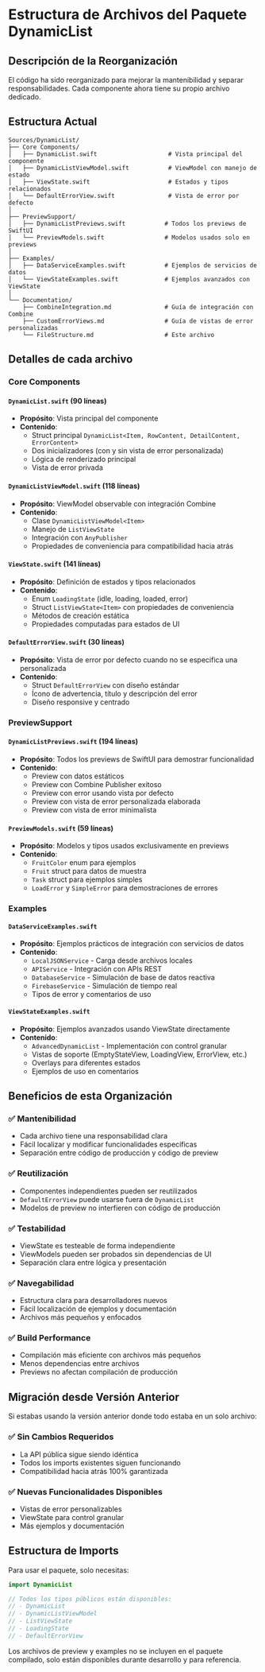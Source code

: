 # Estructura de Archivos del Paquete DynamicList

## Descripción de la Reorganización

El código ha sido reorganizado para mejorar la mantenibilidad y separar responsabilidades. Cada componente ahora tiene su propio archivo dedicado.

## Estructura Actual

```
Sources/DynamicList/
├── Core Components/
│   ├── DynamicList.swift                    # Vista principal del componente
│   ├── DynamicListViewModel.swift           # ViewModel con manejo de estado
│   ├── ViewState.swift                      # Estados y tipos relacionados
│   └── DefaultErrorView.swift               # Vista de error por defecto
│
├── PreviewSupport/
│   ├── DynamicListPreviews.swift           # Todos los previews de SwiftUI
│   └── PreviewModels.swift                 # Modelos usados solo en previews
│
├── Examples/
│   ├── DataServiceExamples.swift           # Ejemplos de servicios de datos
│   └── ViewStateExamples.swift             # Ejemplos avanzados con ViewState
│
└── Documentation/
    ├── CombineIntegration.md               # Guía de integración con Combine
    ├── CustomErrorViews.md                 # Guía de vistas de error personalizadas
    └── FileStructure.md                    # Este archivo
```

## Detalles de cada archivo

### Core Components

#### `DynamicList.swift` (90 líneas)
- **Propósito**: Vista principal del componente
- **Contenido**:
  - Struct principal `DynamicList<Item, RowContent, DetailContent, ErrorContent>`
  - Dos inicializadores (con y sin vista de error personalizada)
  - Lógica de renderizado principal
  - Vista de error privada

#### `DynamicListViewModel.swift` (118 líneas)
- **Propósito**: ViewModel observable con integración Combine
- **Contenido**:
  - Clase `DynamicListViewModel<Item>`
  - Manejo de `ListViewState`
  - Integración con `AnyPublisher`
  - Propiedades de conveniencia para compatibilidad hacia atrás

#### `ViewState.swift` (141 líneas)
- **Propósito**: Definición de estados y tipos relacionados
- **Contenido**:
  - Enum `LoadingState` (idle, loading, loaded, error)
  - Struct `ListViewState<Item>` con propiedades de conveniencia
  - Métodos de creación estática
  - Propiedades computadas para estados de UI

#### `DefaultErrorView.swift` (30 líneas)
- **Propósito**: Vista de error por defecto cuando no se especifica una personalizada
- **Contenido**:
  - Struct `DefaultErrorView` con diseño estándar
  - Ícono de advertencia, título y descripción del error
  - Diseño responsive y centrado

### PreviewSupport

#### `DynamicListPreviews.swift` (194 líneas)
- **Propósito**: Todos los previews de SwiftUI para demostrar funcionalidad
- **Contenido**:
  - Preview con datos estáticos
  - Preview con Combine Publisher exitoso
  - Preview con error usando vista por defecto
  - Preview con vista de error personalizada elaborada
  - Preview con vista de error minimalista

#### `PreviewModels.swift` (59 líneas)
- **Propósito**: Modelos y tipos usados exclusivamente en previews
- **Contenido**:
  - `FruitColor` enum para ejemplos
  - `Fruit` struct para datos de muestra
  - `Task` struct para ejemplos simples
  - `LoadError` y `SimpleError` para demostraciones de errores

### Examples

#### `DataServiceExamples.swift`
- **Propósito**: Ejemplos prácticos de integración con servicios de datos
- **Contenido**:
  - `LocalJSONService` - Carga desde archivos locales
  - `APIService` - Integración con APIs REST
  - `DatabaseService` - Simulación de base de datos reactiva
  - `FirebaseService` - Simulación de tiempo real
  - Tipos de error y comentarios de uso

#### `ViewStateExamples.swift`
- **Propósito**: Ejemplos avanzados usando ViewState directamente
- **Contenido**:
  - `AdvancedDynamicList` - Implementación con control granular
  - Vistas de soporte (EmptyStateView, LoadingView, ErrorView, etc.)
  - Overlays para diferentes estados
  - Ejemplos de uso en comentarios

## Beneficios de esta Organización

### ✅ **Mantenibilidad**
- Cada archivo tiene una responsabilidad clara
- Fácil localizar y modificar funcionalidades específicas
- Separación entre código de producción y código de preview

### ✅ **Reutilización**
- Componentes independientes pueden ser reutilizados
- `DefaultErrorView` puede usarse fuera de `DynamicList`
- Modelos de preview no interfieren con código de producción

### ✅ **Testabilidad**
- ViewState es testeable de forma independiente
- ViewModels pueden ser probados sin dependencias de UI
- Separación clara entre lógica y presentación

### ✅ **Navegabilidad**
- Estructura clara para desarrolladores nuevos
- Fácil localización de ejemplos y documentación
- Archivos más pequeños y enfocados

### ✅ **Build Performance**
- Compilación más eficiente con archivos más pequeños
- Menos dependencias entre archivos
- Previews no afectan compilación de producción

## Migración desde Versión Anterior

Si estabas usando la versión anterior donde todo estaba en un solo archivo:

### ✅ **Sin Cambios Requeridos**
- La API pública sigue siendo idéntica
- Todos los imports existentes siguen funcionando
- Compatibilidad hacia atrás 100% garantizada

### ✅ **Nuevas Funcionalidades Disponibles**
- Vistas de error personalizables
- ViewState para control granular
- Más ejemplos y documentación

## Estructura de Imports

Para usar el paquete, solo necesitas:

```swift
import DynamicList

// Todos los tipos públicos están disponibles:
// - DynamicList
// - DynamicListViewModel  
// - ListViewState
// - LoadingState
// - DefaultErrorView
```

Los archivos de preview y examples no se incluyen en el paquete compilado, solo están disponibles durante desarrollo y para referencia.